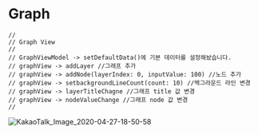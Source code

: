 # Graph

    //
    // Graph View
    //
    // GraphViewModel -> setDefaultData()에 기본 데이터를 설정해놨습니다. 
    // graphView -> addLayer //그래프 추가
    // graphView -> addNode(layerIndex: 0, inputValue: 100) //노드 추가
    // graphView -> setbackgroundLineCount(count: 10) //백그라운드 라인 변경
    // graphView -> layerTitleChagne //그래프 title 값 변경
    // graphView -> nodeValueChange //그래프 node 값 변경
    //

![KakaoTalk_Image_2020-04-27-18-50-58](https://user-images.githubusercontent.com/5820255/80358932-18397480-88b8-11ea-8d5f-025df3ed5fc4.png)

